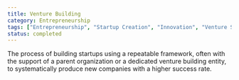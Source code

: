 ```yaml
---
title: Venture Building
category: Entrepreneurship
tags: ["Entrepreneurship", "Startup Creation", "Innovation", "Venture Support"]
status: completed
---
```

The process of building startups using a repeatable framework, often with the support of a parent organization or a dedicated venture building entity, to systematically produce new companies with a higher success rate.